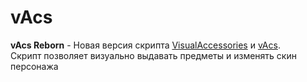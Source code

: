 # vAcs
**vAcs Reborn** - Новая версия скрипта [VisualAccessories](https://www.blast.hk/threads/85370/) и [vAcs](https://www.blast.hk/threads/133752/).  
Скрипт позволяет визуально выдавать предметы и изменять скин персонажа
